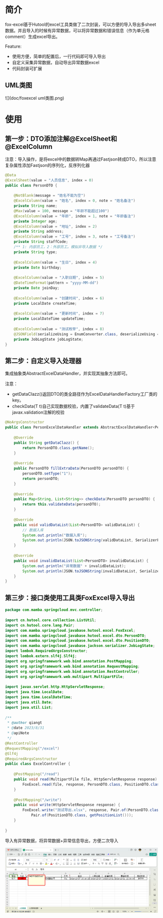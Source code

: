 # 简介

fox-excel基于Hutool的excel工具类做了二次封装，可以方便的导入导出多sheet数据。并且导入的时候有异常数据，可以将异常数据和错误信息（作为单元格comment）生成excel导出。

Feature:

- 使用方便，简单的配置后，一行代码即可导入导出
- 自定义采集异常数据，自动导出异常数据excel
- 代码封装可扩展

## UML类图

![](doc/foxexcel uml类图.png)

# 使用

## 第一步：DTO添加注解@ExcelSheet和@ExcelColumn

注意：导入操作，是将excel中的数据转Map再通过Fastjson转成DTO，所以注意复杂属性添加Fastjson的序列化，反序列化器

```java
@Data
@ExcelSheet(value = "人员信息", index = 0)
public class PersonDTO {

    @NotBlank(message = "姓名不能为空")
    @ExcelColumn(value = "姓名", index = 0, note = "姓名备注")
    private String name;
    @Max(value = 100, message = "年龄不能超过100")
    @ExcelColumn(value = "年龄", index = 1, note = "年龄备注")
    private Integer age;
    @ExcelColumn(value = "地址", index = 2)
    private String address;
    @ExcelColumn(value = "工号", index = 3, note = "工号备注")
    private String staffCode;
    /** 1: 内部员工，2：外部员工。模拟非导入数据 */
    private String type;

    @ExcelColumn(value = "生日", index = 4)
    private Date birthday;

    @ExcelColumn(value = "入职日期", index = 5)
    @DateTimeFormat(pattern = "yyyy-MM-dd")
    private Date joinDay;

    @ExcelColumn(value = "创建时间", index = 6)
    private LocalDate createTime;

    @ExcelColumn(value = "更新时间", index = 7)
    private LocalDateTime updateTime;

    @ExcelColumn(value = "测试枚举", index = 8)
    @JSONField(serializeUsing = EnumConverter.class, deserializeUsing = EnumConverter.class)
    private JobLogState jobLogState;
}
```

## 第二步：自定义导入处理器

集成抽象类AbstractExcelDataHandler，并实现其抽象方法即可。

注意：

- getDataClazz()返回DTO的类全路径作为ExcelDataHandlerFactory工厂类的key。
- checkData(T t)自己实现数据校验，内置了validateData(T t)基于javax.validation注解的校验



```java
@NoArgsConstructor
public class PersonExcelDataHandler extends AbstractExcelDataHandler<PersonDTO> {

    @Override
    public String getDataClazz() {
        return PersonDTO.class.getName();
    }

    @Override
    public PersonDTO fillExtraData(PersonDTO personDTO) {
        personDTO.setType("1");
        return personDTO;
    }

    @Override
    public Map<String, List<String>> checkData(PersonDTO personDTO) {
        return this.validateData(personDTO);
    }

    @Override
    public void validDataList(List<PersonDTO> validDataList) {
        // 数据入库
        System.out.println("数据入库");
        System.out.println(JSON.toJSONString(validDataList, SerializerFeature.PrettyFormat));
    }

    @Override
    public void invalidDataList(List<PersonDTO> invalidDataList) {
        System.out.println("异常数据" + invalidDataList);
        System.out.println(JSON.toJSONString(invalidDataList, SerializerFeature.PrettyFormat));
    }
}
```

## 第三步：接口类使用工具类FoxExcel导入导出

```java
package com.mamba.springcloud.mvc.controller;

import cn.hutool.core.collection.ListUtil;
import cn.hutool.core.lang.Pair;
import com.mamba.springcloud.javabase.hutool.excel.FoxExcel;
import com.mamba.springcloud.javabase.hutool.excel.dto.PersonDTO;
import com.mamba.springcloud.javabase.hutool.excel.dto.PositionDTO;
import com.mamba.springcloud.javabase.jackson.serializer.JobLogState;
import lombok.RequiredArgsConstructor;
import lombok.extern.slf4j.Slf4j;
import org.springframework.web.bind.annotation.PostMapping;
import org.springframework.web.bind.annotation.RequestMapping;
import org.springframework.web.bind.annotation.RestController;
import org.springframework.web.multipart.MultipartFile;

import javax.servlet.http.HttpServletResponse;
import java.time.LocalDate;
import java.time.LocalDateTime;
import java.util.Date;
import java.util.List;

/**
 * @author qiangt
 * @date 2023/8/31
 * @apiNote
 */
@RestController
@RequestMapping("/excel")
@Slf4j
@RequiredArgsConstructor
public class ExcelController {

    @PostMapping("/read")
    public void read(MultipartFile file, HttpServletResponse response) {
        FoxExcel.read(file, response, PersonDTO.class, PositionDTO.class);
    }

    @PostMapping("/write")
    public void write(HttpServletResponse response) {
        FoxExcel.write("测试导出.xlsx", response, Pair.of(PersonDTO.class, getPersonList()),
            Pair.of(PositionDTO.class, getPositionList()));
    }

}

```

导入有异常数据，将异常数据+异常信息导出，方便二次导入

![](doc/demo01.png)
